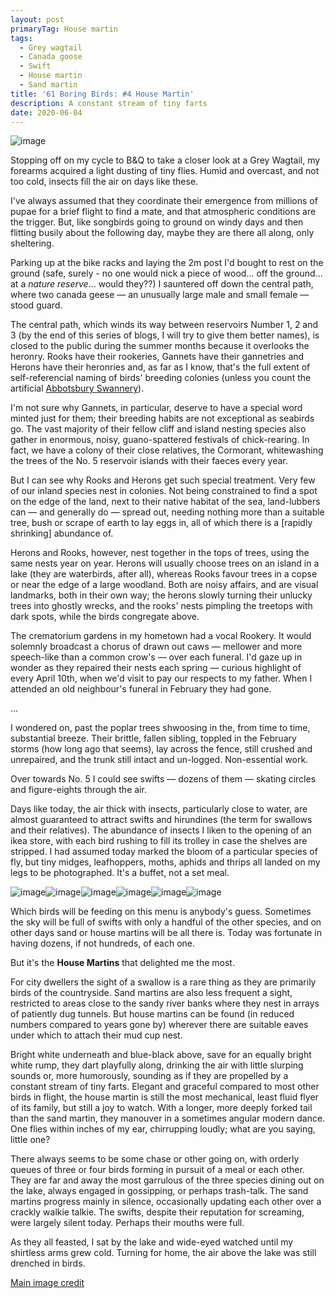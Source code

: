 ```yaml
---
layout: post
primaryTag: House martin
tags:
  - Grey wagtail
  - Canada goose
  - Swift
  - House martin
  - Sand martin
title: '61 Boring Birds: #4 House Martin'
description: A constant stream of tiny farts
date: 2020-06-04
---
```

![image](/assets/img/house-martin.jpg)

Stopping off on my cycle to B&Q to take a closer look at a Grey Wagtail, my forearms acquired a light dusting of tiny flies. Humid and overcast, and not too cold, insects fill the air on days like these. 

I've always assumed that they coordinate their emergence from millions of pupae for a brief flight to find a mate, and that atmospheric conditions are the trigger. But, like songbirds going to ground on windy days and then flitting busily about the following day, maybe they are there all along, only sheltering.

Parking up at the bike racks and laying the 2m post I'd bought to rest on the ground (safe, surely - no one would nick a piece of wood... off the ground... at a _nature reserve_... would they??) I sauntered off down the central path, where two canada geese &mdash; an unusually large male and small female &mdash; stood guard.

The central path, which winds its way between reservoirs Number 1, 2 and 3 (by the end of this series of blogs, I will try to give them better names), is closed to the public during the summer months because it overlooks the heronry. Rooks have their rookeries, Gannets have their gannetries and Herons have their heronries and, as far as I know, that's the full extent of self-referencial naming of birds' breeding colonies (unless you count the artificial [Abbotsbury Swannery](https://abbotsbury-tourism.co.uk/swannery/)).

I'm not sure why Gannets, in particular, deserve to have a special word minted just for them; their breeding habits are not exceptional as seabirds go. The vast majority of their fellow cliff and island nesting species also gather in enormous, noisy, guano-spattered festivals of chick-rearing. In fact, we have a colony of their close relatives, the Cormorant, whitewashing the trees of the No. 5 reservoir islands with their faeces every year.

But I can see why Rooks and Herons get such special treatment. Very few of our inland species nest in colonies. Not being constrained to find a spot on the edge of the land, next to their native habitat of the sea, land-lubbers can &mdash; and generally do &mdash; spread out, needing nothing more than a suitable tree, bush or scrape of earth to lay eggs in, all of which there is a [rapidly shrinking] abundance of.

Herons and Rooks, however, nest together in the tops of trees, using the same nests year on year. Herons will usually choose trees on an island in a lake (they are waterbirds, after all), whereas Rooks favour trees in a copse or near the edge of a large woodland. Both are noisy affairs, and are visual landmarks, both in their own way; the herons slowly turning their unlucky trees into ghostly wrecks, and the rooks' nests pimpling the treetops with dark spots, while the birds congregate above.

The crematorium gardens in my hometown had a vocal Rookery. It would solemnly broadcast a chorus of drawn out caws &mdash; mellower and more speech-like than a common crow's &mdash; over each funeral. I'd gaze up in wonder as they repaired their nests each spring &mdash; curious highlight of every April 10th, when we'd visit to pay our respects to my father. When I attended an old neighbour's funeral in February they had gone. 

...

I wondered on, past the poplar trees shwoosing in the, from time to time, substantial breeze. Their brittle, fallen sibling, toppled in the February storms (how long ago that seems), lay across the fence, still crushed and unrepaired, and the trunk still intact and un-logged. Non-essential work.

Over towards No. 5 I could see swifts &mdash; dozens of them &mdash; skating circles and figure-eights through the air. 

Days like today, the air thick with insects, particularly close to water, are almost guaranteed to attract swifts and hirundines (the term for swallows and their relatives). The abundance of insects I liken to the opening of an ikea store, with each bird rushing to fill its trolley in case the shelves are stripped. I had assumed today marked the bloom of a particular species of fly, but tiny midges, leafhoppers, moths, aphids and thrips all landed on my legs to be photographed. It's a buffet, not a set meal.

![image](/assets/img/insect1.jpg)![image](/assets/img/insect2.jpg)![image](/assets/img/insect3.jpg)![image](/assets/img/insect4.jpg)![image](/assets/img/insect5.jpg)![image](/assets/img/insect6.jpg)

Which birds will be feeding on this menu is anybody's guess. Sometimes the sky will be full of swifts with only a handful of the other species, and on other days sand or house martins will be all there is. Today was fortunate in having dozens, if not hundreds, of each one.

But it's the **House Martins** that delighted me the most.

For city dwellers the sight of a swallow is a rare thing as they are primarily birds of the countryside. Sand martins are also less frequent a sight, restricted to areas close to the sandy river banks where they nest in arrays of patiently dug tunnels. But house martins can be found (in reduced numbers compared to years gone by) wherever there are suitable eaves under which to attach their mud cup nest.

Bright white underneath and blue-black above, save for an equally bright white rump, they dart playfully along, drinking the air with little slurping sounds or, more humorously, sounding as if they are propelled by a constant stream of tiny farts. Elegant and graceful compared to most other birds in flight, the house martin is still the most mechanical, least fluid flyer of its family, but still a joy to watch. With a longer, more deeply forked tail than the sand martin, they manouver in a sometimes angular modern dance. One flies within inches of my ear, chirrupping loudly; what are you saying, little one?

There always seems to be some chase or other going on, with orderly queues of three or four birds forming in pursuit of a meal or each other. They are far and away the most garrulous of the three species dining out on the lake, always engaged in gossipping, or perhaps trash-talk. The sand martins progress mainly in silence, occasionally updating each other over a crackly walkie talkie. The swifts, despite their reputation for screaming, were largely silent today. Perhaps their mouths were full.

As they all feasted, I sat by the lake and wide-eyed watched until my shirtless arms grew cold. Turning for home, the air above the lake was still drenched in birds. 

[Main image credit](https://www.flickr.com/photos/sbern/9028343274)
